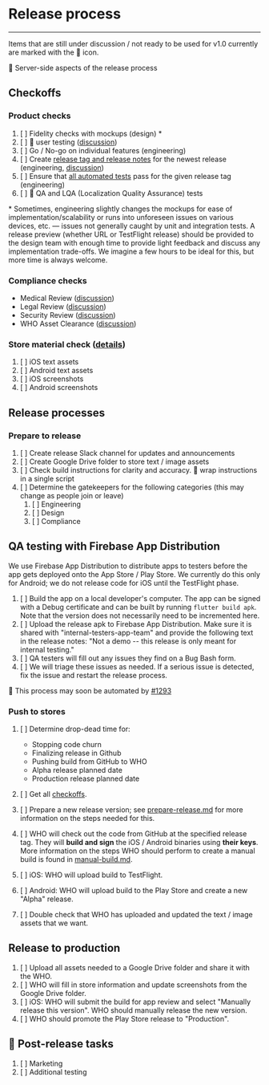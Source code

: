 # Release process

---

Items that are still under discussion / not ready to be used for v1.0 currently are marked with the :construction: icon.

:construction: Server-side aspects of the release process

## Checkoffs

### Product checks

1. [ ] Fidelity checks with mockups (design) \*
1. [ ] :construction: user testing ([discussion](https://github.com/WorldHealthOrganization/app/issues/243))
1. [ ] Go / No-go on individual features (engineering)
1. [ ] Create [release tag and release notes](https://github.com/WorldHealthOrganization/app/releases) for the newest release (engineering, [discussion](https://github.com/WorldHealthOrganization/app/issues/279))
1. [ ] Ensure that [all automated tests](https://github.com/WorldHealthOrganization/app/actions) pass for the given release tag (engineering)
1. [ ] :construction: QA and LQA (Localization Quality Assurance) tests

\* Sometimes, engineering slightly changes the mockups for ease of implementation/scalability or runs into unforeseen issues on various devices, etc. — issues not generally caught by unit and integration tests. A release preview (whether URL or TestFlight release) should be provided to the design team with enough time to provide light feedback and discuss any implementation trade-offs. We imagine a few hours to be ideal for this, but more time is always welcome.

### Compliance checks

- Medical Review ([discussion](https://github.com/WorldHealthOrganization/app/issues/18))
- Legal Review ([discussion](https://github.com/WorldHealthOrganization/app/issues/17))
- Security Review ([discussion](https://github.com/WorldHealthOrganization/app/issues/16))
- WHO Asset Clearance ([discussion](https://github.com/WorldHealthOrganization/app/issues/97))

### Store material check ([details](release/store-asset-checks.md))

1. [ ] iOS text assets
1. [ ] Android text assets
1. [ ] iOS screenshots
1. [ ] Android screenshots

## Release processes

### Prepare to release

1. [ ] Create release Slack channel for updates and announcements
1. [ ] Create Google Drive folder to store text / image assets
1. [ ] Check build instructions for clarity and accuracy. :construction: wrap instructions in a single script
1. [ ] Determine the gatekeepers for the following categories (this may change as people join or leave)
   1. [ ] Engineering
   1. [ ] Design
   1. [ ] Compliance

## QA testing with Firebase App Distribution

We use Firebase App Distribution to distribute apps to testers before the app gets deployed onto the App Store / Play Store. We currently do this only for Android; we do not release code for iOS until the TestFlight phase.

1. [ ] Build the app on a local developer's computer. The app can be signed with a Debug certificate and can be built by running `flutter build apk`. Note that the version does not necessarily need to be incremented here.
1. [ ] Upload the release apk to Firebase App Distribution. Make sure it is shared with "internal-testers-app-team" and provide the following text in the release notes: "Not a demo -- this release is only meant for internal testing."
1. [ ] QA testers will fill out any issues they find on a Bug Bash form.
1. [ ] We will triage these issues as needed. If a serious issue is detected, fix the issue and restart the release process.

:construction: This process may soon be automated by [#1293](https://github.com/WorldHealthOrganization/app/pull/1293)

### Push to stores

1. [ ] Determine drop-dead time for:
   - Stopping code churn
   - Finalizing release in Github
   - Pushing build from GitHub to WHO
   - Alpha release planned date
   - Production release planned date

1. [ ] Get all [checkoffs](#checkoffs).
1. [ ] Prepare a new release version; see [prepare-release.md](prepare-release.md) for more information on the steps needed for this.
1. [ ] WHO will check out the code from GitHub at the specified release tag. They will **build and sign** the iOS / Android binaries using **their keys**. More information on the steps WHO should perform to create a manual build is found in [manual-build.md](manual-build.md).
1. [ ] iOS: WHO will upload build to TestFlight. 
1. [ ] Android: WHO will upload build to the Play Store and create a new "Alpha" release.
1. [ ] Double check that WHO has uploaded and updated the text / image assets that we want.

## Release to production

1. [ ] Upload all assets needed to a Google Drive folder and share it with the WHO.
1. [ ] WHO will fill in store information and update screenshots from the Google Drive folder.
1. [ ] iOS: WHO will submit the build for app review and select "Manually release this version". WHO should manually release the new version.
1. [ ] WHO should promote the Play Store release to "Production".

## :construction: Post-release tasks

1. [ ] Marketing
1. [ ] Additional testing
